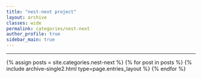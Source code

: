```yaml
---
title: "nest-next project"
layout: archive
classes: wide
permalink: categories/nest-next
author_profile: true
sidebar_main: true
---
```



***

{% assign posts = site.categories.nest-next %}
{% for post in posts %} {% include archive-single2.html type=page.entries_layout %} {% endfor %}
